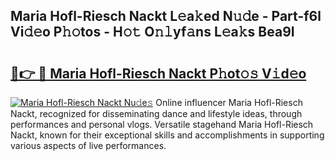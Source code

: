 ## Maria Hofl-Riesch Nackt L𝚎a𝚔ed N𝚞𝚍e - Part-f6l Vi𝚍𝚎o P𝚑𝚘tos - H𝚘𝚝 O𝚗𝚕yf𝚊ns L𝚎a𝚔s Bea9I

# <h2><a href="http://kf7t52d.oniu.top/?m=Maria+Hofl-Riesch+Nackt">🔗👉 🔴 Maria Hofl-Riesch Nackt P𝚑ot𝚘𝚜 V𝚒d𝚎o</a></h2>

[![Maria Hofl-Riesch Nackt Nu𝚍e𝚜](https://i.imgur.com/0qMVB7G.gif)](http://kf7t52d.oniu.top/?m=Maria+Hofl-Riesch+Nackt)
Online influencer Maria Hofl-Riesch Nackt, recognized for disseminating dance and lifestyle ideas, through performances and personal vlogs. Versatile stagehand Maria Hofl-Riesch Nackt, known for their exceptional skills and accomplishments in supporting various aspects of live performances.  
